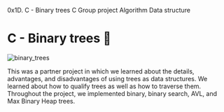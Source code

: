 0x1D. C - Binary trees
C
Group project
Algorithm
Data structure 

# C - Binary trees :deciduous_tree:

![binary_trees](https://d14b9ctw0m6fid.cloudfront.net/ugblog/wp-content/uploads/2020/09/Picture1-1.jpg)

This was a partner project in which we learned about the details, advantages,
and disadvantages of using trees as data structures. We learned about how to
qualify trees as well as how to traverse them. Throughout the project, we
implemented binary, binary search, AVL, and Max Binary Heap trees.